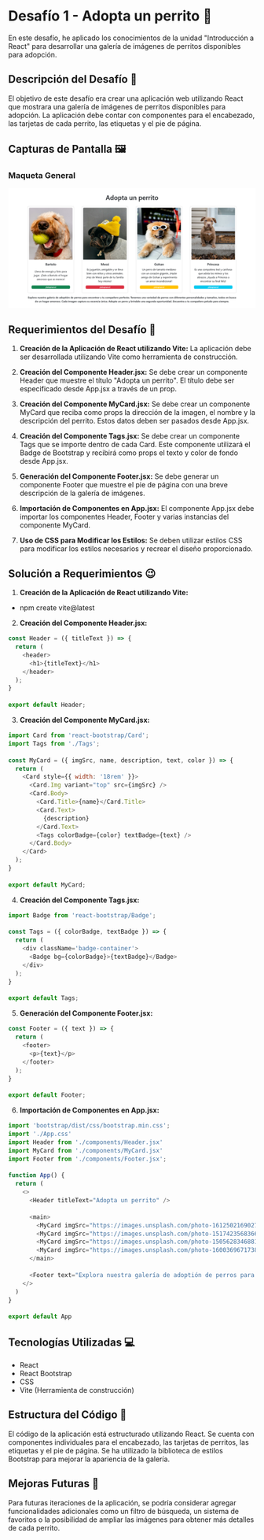 # Desafío 1 - Adopta un perrito 🐶

En este desafío, he aplicado los conocimientos de la unidad "Introducción a React" para desarrollar una galería de imágenes de perritos disponibles para adopción.

## Descripción del Desafío 📝

El objetivo de este desafío era crear una aplicación web utilizando React que mostrara una galería de imágenes de perritos disponibles para adopción. La aplicación debe contar con componentes para el encabezado, las tarjetas de cada perrito, las etiquetas y el pie de página.

## Capturas de Pantalla 🖼️

### Maqueta General
![Maqueta General](./Screenshot.png)

## Requerimientos del Desafío 🎯

1. **Creación de la Aplicación de React utilizando Vite:** La aplicación debe ser desarrollada utilizando Vite como herramienta de construcción.

2. **Creación del Componente Header.jsx:** Se debe crear un componente Header que muestre el título "Adopta un perrito". El título debe ser especificado desde App.jsx a través de un prop.

3. **Creación del Componente MyCard.jsx:** Se debe crear un componente MyCard que reciba como props la dirección de la imagen, el nombre y la descripción del perrito. Estos datos deben ser pasados desde App.jsx.

4. **Creación del Componente Tags.jsx:** Se debe crear un componente Tags que se importe dentro de cada Card. Este componente utilizará el Badge de Bootstrap y recibirá como props el texto y color de fondo desde App.jsx.

5. **Generación del Componente Footer.jsx:** Se debe generar un componente Footer que muestre el pie de página con una breve descripción de la galería de imágenes.

6. **Importación de Componentes en App.jsx:** El componente App.jsx debe importar los componentes Header, Footer y varias instancias del componente MyCard.

7. **Uso de CSS para Modificar los Estilos:** Se deben utilizar estilos CSS para modificar los estilos necesarios y recrear el diseño proporcionado.

## Solución a Requerimientos 😉

1. **Creación de la Aplicación de React utilizando Vite:**
- npm create vite@latest

2. **Creación del Componente Header.jsx:**
```javascript
const Header = ({ titleText }) => {
  return (
    <header>
      <h1>{titleText}</h1>
    </header>
  );
}

export default Header;
```

3. **Creación del Componente MyCard.jsx:**
```javascript
import Card from 'react-bootstrap/Card';
import Tags from './Tags';

const MyCard = ({ imgSrc, name, description, text, color }) => {
  return (
    <Card style={{ width: '18rem' }}>
      <Card.Img variant="top" src={imgSrc} />
      <Card.Body>
        <Card.Title>{name}</Card.Title>
        <Card.Text>
          {description}
        </Card.Text>
        <Tags colorBadge={color} textBadge={text} />
      </Card.Body>
    </Card>
  );
}

export default MyCard;
```

4. **Creación del Componente Tags.jsx:**
```javascript
import Badge from 'react-bootstrap/Badge';

const Tags = ({ colorBadge, textBadge }) => {
  return (
    <div className='badge-container'>
      <Badge bg={colorBadge}>{textBadge}</Badge>
    </div>
  );
}

export default Tags;
```

5. **Generación del Componente Footer.jsx:**
```javascript
const Footer = ({ text }) => {
  return (
    <footer>
      <p>{text}</p>
    </footer>
  );
}

export default Footer;
```

6. **Importación de Componentes en App.jsx:**
```javascript
import 'bootstrap/dist/css/bootstrap.min.css';
import './App.css'
import Header from './components/Header.jsx'
import MyCard from './components/MyCard.jsx'
import Footer from './components/Footer.jsx';

function App() {
  return (
    <>
      <Header titleText="Adopta un perrito" />

      <main>
        <MyCard imgSrc="https://images.unsplash.com/photo-1612502169027-5a379283f9c0" name="Bartolo" description="Lleno de energía y listo para jugar. ¡Dale a Bartolo el hogar amoroso que se merece!" color="success" text="¡Adoptame!" />
        <MyCard imgSrc="https://images.unsplash.com/photo-1517423568366-8b83523034fd" name="Messi" description="Es juguetón, amigable y se lleva bien con niños y otros animales. ¡Haz de Messi parte de tu familia hoy mismo!" color="danger" text="¡Adoptame!" />
        <MyCard imgSrc="https://images.unsplash.com/photo-1505628346881-b72b27e84530" name="Gohan" description="Un perro de tamaño mediano con un corazón gigante, ¡Hazte amigo de Gohan y experimenta un amor incondicional!" color="warning" text="¡Adoptame!" />
        <MyCard imgSrc="https://images.unsplash.com/photo-1600369671738-fa3a43efeced" name="Princesa" description="Es una compañera leal y cariñosa que adota los mimos y los abrazos. ¡Ayuda a Princesa a encontrar su final feliz!" color="info" text="¡Adoptame!" />
      </main>

      <Footer text="Explora nuestra galería de adoptión de perros para encontrar a tu compañero perfecto. Tenemos una variedad de perros con diferentes personalidades y tamaños, todos en busca de un hogar amoroso. Cada imagen captura su escencia única. Adopta un perro y bríndale una segunda oportunidad. Encuentra a tu compañero peludo para siempre." />
    </>
  )
}

export default App
```

## Tecnologías Utilizadas 💻

- React
- React Bootstrap
- CSS
- Vite (Herramienta de construcción)


## Estructura del Código 🧱

El código de la aplicación está estructurado utilizando React. Se cuenta con componentes individuales para el encabezado, las tarjetas de perritos, las etiquetas y el pie de página. Se ha utilizado la biblioteca de estilos Bootstrap para mejorar la apariencia de la galería.

## Mejoras Futuras 🚀

Para futuras iteraciones de la aplicación, se podría considerar agregar funcionalidades adicionales como un filtro de búsqueda, un sistema de favoritos o la posibilidad de ampliar las imágenes para obtener más detalles de cada perrito.